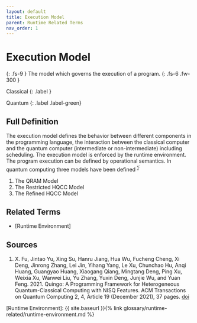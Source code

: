 ```yaml
---
layout: default
title: Execution Model
parent: Runtime Related Terms
nav_order: 1
---
```


# Execution Model
{: .fs-9 }
The model which governs the execution of a program.
{: .fs-6 .fw-300 }

Classical
{: .label }

Quantum
{: .label .label-green}


## Full Definition
The execution model defines the behavior between different components in the programming language, the interaction between the classical computer and the quantum computer (intermediate or non-intermediate) including scheduling.
The execution model is enforced by the runtime environment. 
The program execution can be defined by operational semantics.
In quantum computing three models have been defined <sup>[1](#src_1)<sup>:
1. The QRAM Model
2. The Restricted HQCC Model
3. The Refined HQCC Model


<!-- ## Examples -->

<!-- ## Synonyms

- -->

## Related Terms
- [Runtime Environment]


## Sources
1. X. Fu, Jintao Yu, Xing Su, Hanru Jiang, Hua Wu, Fucheng Cheng, Xi Deng, Jinrong Zhang, Lei Jin, Yihang Yang, Le Xu, Chunchao Hu, Anqi Huang, Guangyao Huang, Xiaogang Qiang, Mingtang Deng, Ping Xu, Weixia Xu, Wanwei Liu, Yu Zhang, Yuxin Deng, Junjie Wu, and Yuan Feng. 2021. Quingo: A Programming Framework for Heterogeneous Quantum-Classical Computing with NISQ Features. ACM Transactions on Quantum Computing 2, 4, Article 19 (December 2021), 37 pages. [doi](https://doi.org/10.1145/3483528)<a href="src_1"></a>


[Runtime Environment]: {{ site.baseurl }}{% link glossary/runtime-related/runtime-environment.md %}
